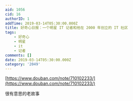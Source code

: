 ```yaml
---
aid: 1056
cid: 16
authorID: 1
addTime: 2019-03-14T05:30:00.000Z
title: 好奇心日报：一个明星 IT 记者和他在 2000 年创立的 IT 社区
tags:
    - 好奇心
    - 明星
    - it
    - 记者
comments: []
date: 2019-03-14T05:30:00.000Z
category: '2049'
---
```


[https://www.douban.com/note/710102233/](https://www.douban.com/note/710102233/)

很有意思的老故事
